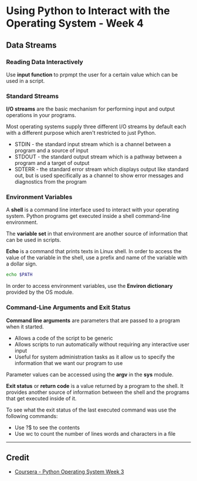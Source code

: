 # Using Python to Interact with the Operating System - Week 4

## Data Streams

### Reading Data Interactively

Use **input function** to prpmpt the user for a certain value which can be used in a script.

### Standard Streams

**I/O streams** are the basic mechanism for performing input and output operations in your programs.

Most operating systems supply three different I/O streams by default each with a different purpose which aren't restricted to just Python.

* STDIN - the standard input stream which is a channel between a program and a source of input
* STDOUT - the standard output stream which is a pathway between a program and a target of output
* SDTERR - the standard error stream which displays output like standard out, but is used specifically as a channel to show error messages and diagnostics from the program

### Environment Variables

A **shell** is a command line interface used to interact with your operating system. Python programs get executed inside a shell command-line environment.

The **variable set** in that environment are another source of information that can be used in scripts.

**Echo** is a command that prints texts in Linux shell. In order to access the value of the variable in the shell, use a prefix and name of the variable with a dollar sign.

```Bash
echo $PATH
```

In order to access environment variables, use the **Environ dictionary** provided by the OS module.

### Command-Line Arguments and Exit Status

**Command line arguments** are parameters that are passed to a program when it started.

* Allows a code of the script to be generic
* Allows scripts to run automatically without requiring any interactive user input
* Useful for system administration tasks as it allow us to specify the information that we want our program to use

Parameter values can be accessed using the **argv** in the **sys** module.

**Exit status** or **return code** is a value returned by a program to the shell. It provides another source of information between the shell and the programs that get executed inside of it.

To see what the exit status of the last executed command was use the following commands:

* Use ?$ to see the contents
* Use wc to count the number of lines words and characters in a file

---

## Credit

* [Coursera - Python Operating System Week 3](https://www.coursera.org/learn/python-operating-system/home/week/3)
